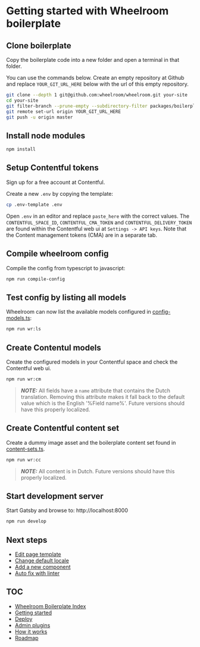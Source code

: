 # Getting started with Wheelroom boilerplate

## Clone boilerplate

Copy the boilerplate code into a new folder and open a terminal in that folder.

You can use the commands below. Create an empty repository at Github and replace
`YOUR_GIT_URL_HERE` below with the url of this empty repository.

```bash
git clone --depth 1 git@github.com:wheelroom/wheelroom.git your-site
cd your-site
git filter-branch --prune-empty --subdirectory-filter packages/boilerplate master
git remote set-url origin YOUR_GIT_URL_HERE
git push -u origin master
```

## Install node modules

```bash
npm install
```

## Setup Contentful tokens

Sign up for a free account at Contentful.

Create a new `.env` by copying the template:

```bash
cp .env-template .env
```

Open `.env` in an editor and replace `paste_here` with the correct values. The
`CONTENTFUL_SPACE_ID`, `CONTENTFUL_CMA_TOKEN` and `CONTENTFUL_DELIVERY_TOKEN`
are found within the Contentful web ui at `Settings -> API keys`. Note that the
Content management tokens (CMA) are in a separate tab.

## Compile wheelroom config

Compile the config from typescript to javascript:

```bash
npm run compile-config
```

## Test config by listing all models

Wheelroom can now list the available models configured in
[config-models.ts](../src/config/wheelroom/config-models.ts):

```bash
npm run wr:ls
```

## Create Contentul models

Create the configured models in your Contentful space and check the Contentful
web ui.

```bash
npm run wr:cm
```

> **_NOTE:_** All fields have a `name` attribute that contains the Dutch
> translation. Removing this attribute makes it fall back to the default value
> which is the English '%Field name%'. Future versions should have this properly
> localized.

## Create Contentful content set

Create a dummy image asset and the boilerplate content set found in
[content-sets.ts](../src/config/plugin-contentful/content-sets.ts).

```bash
npm run wr:cc
```

> **_NOTE:_** All content is in Dutch. Future versions should have this properly
> localized.

## Start development server

Start Gatsby and browse to: http://localhost:8000

```bash
npm run develop
```

## Next steps

- [Edit page template](./next-steps/page-template.md)
- [Change default locale](./next-steps/default-locale.md)
- [Add a new component](./next-steps/add-new-component.md)
- [Auto fix with linter](./next-steps/linter.md)

## TOC

- [Wheelroom Boilerplate Index](../README.md)
- [Getting started](./getting-started.md)
- [Deploy](./deploy-wheelroom-project.md)
- [Admin plugins](./admin-plugins.md)
- [How it works](./how-it-works.md)
- [Roadmap](./roadmap.md)
